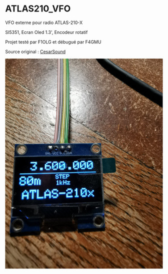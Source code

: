 # ATLAS210_VFO
VFO externe pour radio ATLAS-210-X 

SI5351, Ecran Oled 1.3', Encodeur rotatif

Projet testé par F1OLG et débugué par F4GMU

Source original : [CesarSound](https://projecthub.arduino.cc/CesarSound/3bd1c1cc-1971-41e9-890e-0451c35720e0)

![Alt text](https://github.com/djecom1/ATLAS210_VFO/blob/main/Oled.jpg "Oled")

